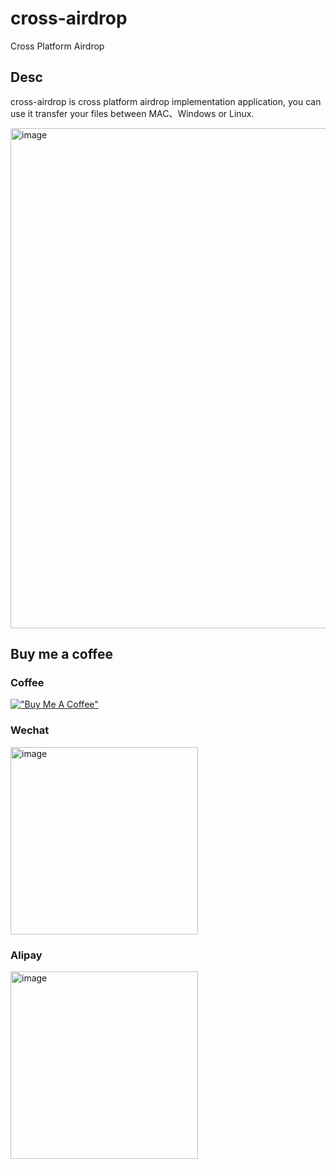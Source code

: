 # cross-airdrop
Cross Platform Airdrop

## Desc

cross-airdrop is cross platform airdrop implementation application, you can use it transfer your files between MAC、Windows or Linux.

<img width="800" alt="image" src="https://github.com/secoba/cross-airdrop/assets/25523634/f7dd00c6-5ad2-4f60-a183-a181bbcc44dc">

## Buy me a coffee

### Coffee

[!["Buy Me A Coffee"](https://www.buymeacoffee.com/assets/img/custom_images/orange_img.png)](https://www.buymeacoffee.com/lrcoffee)

### Wechat

<img width="300" alt="image" src="https://github.com/secoba/cross-airdrop/assets/25523634/b43deece-7fae-4892-b3ed-9cf66846d8eb">

### Alipay

<img width="300" alt="image" src="https://github.com/secoba/cross-airdrop/assets/25523634/38025007-41f8-4e3b-b1a8-5eff8b93cf98">

